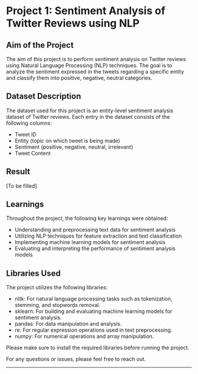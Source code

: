 # Project 1: Sentiment Analysis of Twitter Reviews using NLP

## Aim of the Project
The aim of this project is to perform sentiment analysis on Twitter reviews using Natural Language Processing (NLP) techniques. The goal is to analyze the sentiment expressed in the tweets regarding a specific entity and classify them into positive, negative, neutral categories.

## Dataset Description
The dataset used for this project is an entity-level sentiment analysis dataset of Twitter reviews. Each entry in the dataset consists of the following columns:

- Tweet ID
- Entity (topic on which tweet is being made)
- Sentiment (positive, negative, neutral, irrelevant)
- Tweet Content

## Result
[To be filled]

## Learnings
Throughout the project, the following key learnings were obtained:
- Understanding and preprocessing text data for sentiment analysis
- Utilizing NLP techniques for feature extraction and text classification
- Implementing machine learning models for sentiment analysis
- Evaluating and interpreting the performance of sentiment analysis models

## Libraries Used
The project utilizes the following libraries:
- nltk: For natural language processing tasks such as tokenization, stemming, and stopwords removal.
- sklearn: For building and evaluating machine learning models for sentiment analysis.
- pandas: For data manipulation and analysis.
- re: For regular expression operations used in text preprocessing.
- numpy: For numerical operations and array manipulation.

Please make sure to install the required libraries before running the project.

For any questions or issues, please feel free to reach out.

---
